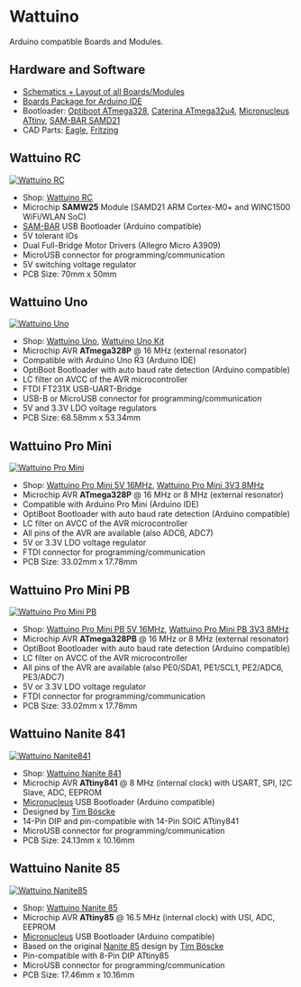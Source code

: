 # Wattuino
Arduino compatible Boards and Modules.


## Hardware and Software
* [Schematics + Layout of all Boards/Modules](https://github.com/watterott/wattuino/tree/master/hardware)
* [Boards Package for Arduino IDE](https://github.com/watterott/Arduino-Boards#watterott-boards-package)
* Bootloader:
  [Optiboot ATmega328](https://github.com/watterott/wattuino/tree/master/software/Optiboot),
  [Caterina ATmega32u4](https://github.com/watterott/wattuino/tree/master/software/Caterina),
  [Micronucleus ATtiny](https://github.com/watterott/wattuino/tree/master/software/Micronucleus),
  [SAM-BAR SAMD21](https://github.com/watterott/SAM-BAR)
* CAD Parts:
  [Eagle](https://github.com/watterott/Eagle-Libs),
  [Fritzing](https://github.com/watterott/wattuino/raw/master/hardware/wattuino.fzpz)


## Wattuino RC
[![Wattuino RC](https://github.com/watterott/wattuino/raw/master/hardware/Wattuino-RC_v10.jpg)](http://www.watterott.com/en/Wattuino-RC)
* Shop: [Wattuino RC](http://www.watterott.com/en/Wattuino-RC)
* Microchip **SAMW25** Module (SAMD21 ARM Cortex-M0+ and WINC1500 WiFi/WLAN SoC)
* [SAM-BAR](https://github.com/watterott/SAM-BAR) USB Bootloader (Arduino compatible)
* 5V tolerant IOs
* Dual Full-Bridge Motor Drivers (Allegro Micro A3909)
* MicroUSB connector for programming/communication
* 5V switching voltage regulator
* PCB Size: 70mm x 50mm


## Wattuino Uno
[![Wattuino Uno](https://github.com/watterott/wattuino/raw/master/hardware/Wattuino-Uno_v11.jpg)](http://www.watterott.com/en/Wattuino-UNO)
* Shop: [Wattuino Uno](http://www.watterott.com/en/Wattuino-UNO), [Wattuino Uno Kit](http://www.watterott.com/en/Wattuino-Uno-Kit)
* Microchip AVR **ATmega328P** @ 16 MHz (external resonator)
* Compatible with Arduino Uno R3 (Arduino IDE)
* OptiBoot Bootloader with auto baud rate detection (Arduino compatible)
* LC filter on AVCC of the AVR microcontroller
* FTDI FT231X USB-UART-Bridge
* USB-B or MicroUSB connector for programming/communication
* 5V and 3.3V LDO voltage regulators
* PCB Size: 68.58mm x 53.34mm


## Wattuino Pro Mini
[![Wattuino Pro Mini](https://github.com/watterott/wattuino/raw/master/hardware/Wattuino-Pro-Mini_v10.jpg)](http://www.watterott.com/en/Wattuino-pro-mini-5V-16MHz)
* Shop: [Wattuino Pro Mini 5V 16MHz](http://www.watterott.com/en/Wattuino-pro-mini-5V-16MHz), [Wattuino Pro Mini 3V3 8MHz](http://www.watterott.com/en/Wattuino-pro-mini-3V3-8MHz)
* Microchip AVR **ATmega328P** @ 16 MHz or 8 MHz (external resonator)
* Compatible with Arduino Pro Mini (Arduino IDE)
* OptiBoot Bootloader with auto baud rate detection (Arduino compatible)
* LC filter on AVCC of the AVR microcontroller
* All pins of the AVR are available (also ADC6, ADC7)
* 5V or 3.3V LDO voltage regulator
* FTDI connector for programming/communication
* PCB Size: 33.02mm x 17.78mm


## Wattuino Pro Mini PB
[![Wattuino Pro Mini PB](https://github.com/watterott/wattuino/raw/master/hardware/Wattuino-Pro-Mini-PB_v10.jpg)](http://www.watterott.com/en/Wattuino-pro-mini-PB-5V-16MHz)
* Shop: [Wattuino Pro Mini PB 5V 16MHz](http://www.watterott.com/en/Wattuino-pro-mini-PB-5V-16MHz), [Wattuino Pro Mini PB 3V3 8MHz](http://www.watterott.com/en/Wattuino-pro-mini-PB-3V3-8MHz)
* Microchip AVR **ATmega328PB** @ 16 MHz or 8 MHz (external resonator)
* OptiBoot Bootloader with auto baud rate detection (Arduino compatible)
* LC filter on AVCC of the AVR microcontroller
* All pins of the AVR are available (also PE0/SDA1, PE1/SCL1, PE2/ADC6, PE3/ADC7)
* 5V or 3.3V LDO voltage regulator
* FTDI connector for programming/communication
* PCB Size: 33.02mm x 17.78mm


## Wattuino Nanite 841
[![Wattuino Nanite841](https://github.com/watterott/wattuino/raw/master/hardware/Wattuino-Nanite841_v11.jpg)](http://www.watterott.com/en/Wattuino-Nanite841)
* Shop: [Wattuino Nanite 841](http://www.watterott.com/en/Wattuino-Nanite841)
* Microchip AVR **ATtiny841** @ 8 MHz (internal clock) with USART, SPI, I2C Slave, ADC, EEPROM
* [Micronucleus](https://github.com/micronucleus/micronucleus) USB Bootloader (Arduino compatible)
* Designed by [Tim Böscke](https://github.com/cpldcpu)
* 14-Pin DIP and pin-compatible with 14-Pin SOIC ATtiny841
* MicroUSB connector for programming/communication
* PCB Size: 24.13mm x 10.16mm


## Wattuino Nanite 85
[![Wattuino Nanite85](https://github.com/watterott/wattuino/raw/master/hardware/Wattuino-Nanite85_v11.jpg)](http://www.watterott.com/en/Wattuino-Nanite85)
* Shop: [Wattuino Nanite 85](http://www.watterott.com/en/Wattuino-Nanite85)
* Microchip AVR **ATtiny85** @ 16.5 MHz (internal clock) with USI, ADC, EEPROM
* [Micronucleus](https://github.com/micronucleus/micronucleus) USB Bootloader (Arduino compatible)
* Based on the original [Nanite 85](https://github.com/cpldcpu/Nanite) design by [Tim Böscke](https://github.com/cpldcpu)
* Pin-compatible with 8-Pin DIP ATtiny85
* MicroUSB connector for programming/communication
* PCB Size: 17.46mm x 10.16mm

